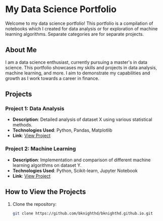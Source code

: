 # My Data Science Portfolio

Welcome to my data science portfolio! This portfolio is a compilation of notebooks which I created for data analysis or for exploration of machine learning algorithms. Separate categories are for separate projects.

## About Me

I am a data science enthusiast, currently pursuing a master's in data science. This portfolio showcases my skills and projects in data analysis, machine learning, and more. I aim to demonstrate my capabilities and growth as I work towards a career in finance.

## Projects

### Project 1: Data Analysis
- **Description**: Detailed analysis of dataset X using various statistical methods.
- **Technologies Used**: Python, Pandas, Matplotlib
- **Link**: [View Project](link_to_notebook_1)

### Project 2: Machine Learning
- **Description**: Implementation and comparison of different machine learning algorithms on dataset Y.
- **Technologies Used**: Python, Scikit-learn, Jupyter Notebook
- **Link**: [View Project](link_to_notebook_2)

<!-- Add more projects as needed -->

## How to View the Projects

1. Clone the repository:
   ```bash
   git clone https://github.com/bknighthd/bknighthd.github.io.git

